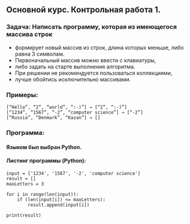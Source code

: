 ## Основной курс. Контрольная работа 1.

### Задача: Написать программу, которая из имеющегося массива строк
* формирует новый массив из строк, длина которых меньше, либо равна 3 символам.
* Первоначальный массив можно ввести с клавиатуры,
* либо задать на старте выполнения алгоритма.
* При решении не рекомендуется пользоваться коллекциями,
* лучше обойтись исключительно массивами.

### Примеры:

```
[“Hello”, “2”, “world”, “:-)”] → [“2”, “:-)”]
[“1234”, “1567”, “-2”, “computer science”] → [“-2”]
[“Russia”, “Denmark”, “Kazan”] → []
```

### Программа:
#### Языком был выбран Python.
#### Листинг программы (Python):

```
input = ['1234', '1567', '-2', 'computer science']
result = []
maxLetters = 3

for i in range(len(input)):
    if (len(input[i]) <= maxLetters):
        result.append(input[i])

print(result)
```
